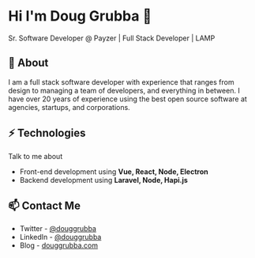 # Hi I'm Doug Grubba 👋
Sr. Software Developer @ Payzer | Full Stack Developer | LAMP

## 🥸 About
I am a full stack software developer with experience that ranges from design to managing a team of developers, and everything in between. I have over 20 years of experience using the best open source software at agencies, startups, and corporations.

## ⚡ Technologies
Talk to me about
- Front-end development using **Vue, React, Node, Electron**
- Backend development using **Laravel, Node, Hapi.js**

## 📫 Contact Me
- Twitter - [@douggrubba](https://twitter.com/douggrubba)
- LinkedIn - [@douggrubba](https://www.linkedin.com/in/douggrubba)
- Blog - [douggrubba.com](https://douggrubba.com)
